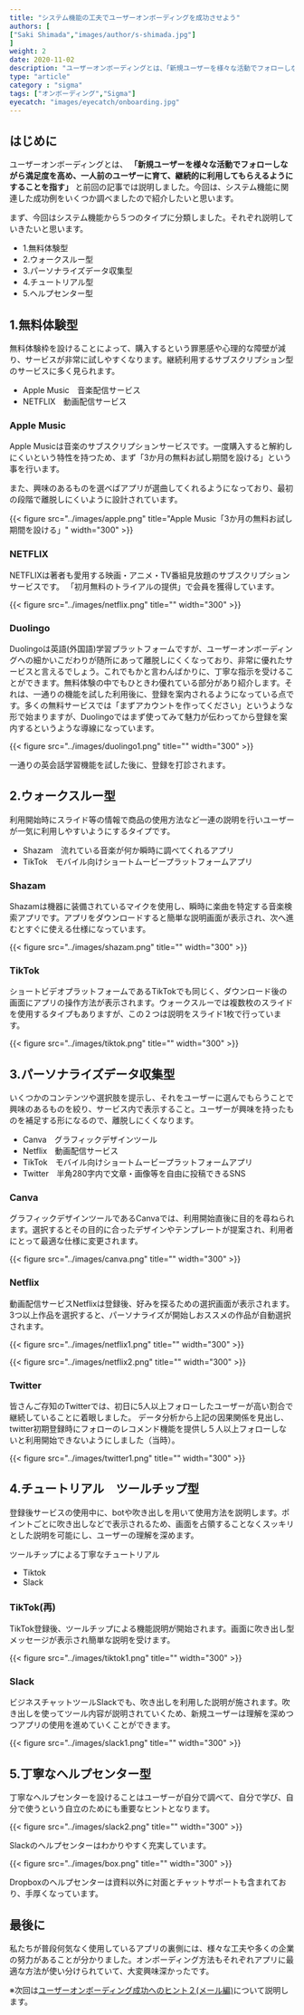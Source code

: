 ```yaml
---
title: "システム機能の工夫でユーザーオンボーディングを成功させよう"
authors: [
["Saki Shimada","images/author/s-shimada.jpg"]
]
weight: 2
date: 2020-11-02
description: "ユーザーオンボーディングとは、「新規ユーザーを様々な活動でフォローしながら満足度を高め、一人前のユーザーに育て、継続的に利用してもらえるようにすることを指す」と前回の記事では説明しました。今回は、システム機能に関連した成功例をいくつか調べましたので紹介したいと思います。"
type: "article"
category : "sigma"
tags: ["オンボーディング","Sigma"]
eyecatch: "images/eyecatch/onboarding.jpg"
---
```


## はじめに

ユーザーオンボーディングとは、 **「新規ユーザーを様々な活動でフォローしながら満足度を高め、一人前のユーザーに育て、継続的に利用してもらえるようにすることを指す」** と前回の記事では説明しました。今回は、システム機能に関連した成功例をいくつか調べましたので紹介したいと思います。

まず、今回はシステム機能から５つのタイプに分類しました。それぞれ説明していきたいと思います。

- 1.無料体験型
- 2.ウォークスルー型
- 3.パーソナライズデータ収集型
- 4.チュートリアル型
- 5.ヘルプセンター型

## 1.無料体験型

無料体験枠を設けることによって、購入するという罪悪感や心理的な障壁が減り、サービスが非常に試しやすくなります。継続利用するサブスクリプション型のサービスに多く見られます。

- Apple Music　音楽配信サービス
- NETFLIX　動画配信サービス

### Apple Music

Apple Musicは音楽のサブスクリプションサービスです。一度購入すると解約しにくいという特性を持つため、まず「3か月の無料お試し期間を設ける」という事を行います。

また、興味のあるものを選べばアプリが選曲してくれるようになっており、最初の段階で離脱しにくいように設計されています。

{{< figure src="../images/apple.png" title="Apple Music「3か月の無料お試し期間を設ける」" width="300" >}}

### NETFLIX

NETFLIXは著者も愛用する映画・アニメ・TV番組見放題のサブスクリプションサービスです。
「初月無料のトライアルの提供」で会員を獲得しています。

{{< figure src="../images/netflix.png" title="" width="300" >}}

### Duolingo

Duolingoは英語(外国語)学習プラットフォームですが、ユーザーオンボーディングへの細かいこだわりが随所にあって離脱しにくくなっており、非常に優れたサービスと言えるでしょう。これでもかと言わんばかりに、丁寧な指示を受けることができます。無料体験の中でもひときわ優れている部分があり紹介します。それは、一通りの機能を試した利用後に、登録を案内されるようになっている点です。多くの無料サービスでは「まずアカウントを作ってください」というような形で始まりますが、Duolingoではまず使ってみて魅力が伝わってから登録を案内するというような導線になっています。

{{< figure src="../images/duolingo1.png" title="" width="300" >}}

一通りの英会話学習機能を試した後に、登録を打診されます。

## 2.ウォークスルー型

利用開始時にスライド等の情報で商品の使用方法など一連の説明を行いユーザーが一気に利用しやすいようにするタイプです。

- Shazam　流れている音楽が何か瞬時に調べてくれるアプリ
- TikTok　モバイル向けショートムービープラットフォームアプリ

### Shazam

Shazamは機器に装備されているマイクを使用し、瞬時に楽曲を特定する音楽検索アプリです。アプリをダウンロードすると簡単な説明画面が表示され、次へ進むとすぐに使える仕様になっています。

{{< figure src="../images/shazam.png" title="" width="300" >}}

### TikTok

ショートビデオプラットフォームであるTikTokでも同じく、ダウンロード後の画面にアプリの操作方法が表示されます。ウォークスルーでは複数枚のスライドを使用するタイプもありますが、この２つは説明をスライド1枚で行っています。

{{< figure src="../images/tiktok.png" title="" width="300" >}}

## 3.パーソナライズデータ収集型

いくつかのコンテンツや選択肢を提示し、それをユーザーに選んでもらうことで興味のあるものを絞り、サービス内で表示すること。ユーザーが興味を持ったものを補足する形になるので、離脱しにくくなります。

- Canva　グラフィックデザインツール
- Netflix　動画配信サービス
- TikTok　モバイル向けショートムービープラットフォームアプリ
- Twitter　半角280字内で文章・画像等を自由に投稿できるSNS

### Canva

グラフィックデザインツールであるCanvaでは、利用開始直後に目的を尋ねられます。選択するとその目的に合ったデザインやテンプレートが提案され、利用者にとって最適な仕様に変更されます。

{{< figure src="../images/canva.png" title="" width="300" >}}

### Netflix

動画配信サービスNetflixは登録後、好みを探るための選択画面が表示されます。3つ以上作品を選択すると、パーソナライズが開始しおススメの作品が自動選択されます。

{{< figure src="../images/netflix1.png" title="" width="300" >}}

{{< figure src="../images/netflix2.png" title="" width="300" >}}

### Twitter

皆さんご存知のTwitterでは、初日に5人以上フォローしたユーザーが高い割合で継続していることに着眼しました。 データ分析から上記の因果関係を見出し、twitter初期登録時にフォローのレコメンド機能を提供し５人以上フォローしないと利用開始できないようにしました（当時）。

{{< figure src="../images/twitter1.png" title="" width="300" >}}

## 4.チュートリアル　ツールチップ型

登録後サービスの使用中に、botや吹き出しを用いて使用方法を説明します。ポイントごとに吹き出しなどで表示されるため、画面を占領することなくスッキリとした説明を可能にし、ユーザーの理解を深めます。

ツールチップによる丁寧なチュートリアル

- Tiktok
- Slack

### TikTok(再)

TikTok登録後、ツールチップによる機能説明が開始されます。画面に吹き出し型メッセージが表示され簡単な説明を受けます。

{{< figure src="../images/tiktok1.png" title="" width="300" >}}

### Slack

ビジネスチャットツールSlackでも、吹き出しを利用した説明が施されます。吹き出しを使ってツール内容が説明されていくため、新規ユーザーは理解を深めつつアプリの使用を進めていくことができます。

{{< figure src="../images/slack1.png" title="" width="300" >}}

## 5.丁寧なヘルプセンター型

丁寧なヘルプセンターを設けることはユーザーが自分で調べて、自分で学び、自分で使うという自立のためにも重要なヒントとなります。

{{< figure src="../images/slack2.png" title="" width="300" >}}

Slackのヘルプセンターはわかりやすく充実しています。

{{< figure src="../images/box.png" title="" width="300" >}}

Dropboxのヘルプセンターは資料以外に対面とチャットサポートも含まれており、手厚くなっています。

## 最後に

私たちが普段何気なく使用しているアプリの裏側には、様々な工夫や多くの企業の努力があることが分かりました。オンボーディング方法もそれぞれアプリに最適な方法が使い分けられていて、大変興味深かったです。

※次回は[ユーザーオンボーディング成功へのヒント２(メール編)](/growth-hacking/user-onboarding-mailcase/)について説明します。

